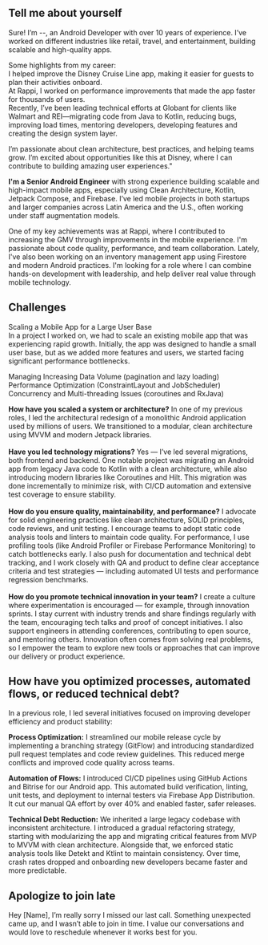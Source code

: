 ## Tell me about yourself
Sure! I’m --, an Android Developer with over 10 years of experience. I’ve worked on different industries like retail, travel, and entertainment, building scalable and high-quality apps.

Some highlights from my career: <br>
I helped improve the Disney Cruise Line app, making it easier for guests to plan their activities onboard. <br>
At Rappi, I worked on performance improvements that made the app faster for thousands of users.<br>
Recently, I’ve been leading technical efforts at Globant for clients like Walmart and REI—migrating code from Java to Kotlin, reducing bugs, improving load times, mentoring developers, developing features and creating the design system layer.<br>

I’m passionate about clean architecture, best practices, and helping teams grow. I’m excited about opportunities like this at Disney, where I can contribute to building amazing user experiences."

**I'm a Senior Android Engineer** with strong experience building scalable and high-impact mobile apps, especially using Clean Architecture, Kotlin, Jetpack Compose, and Firebase. I’ve led mobile projects in both startups and larger companies across Latin America and the U.S., often working under staff augmentation models. 

One of my key achievements was at Rappi, where I contributed to increasing the GMV through improvements in the mobile experience. I'm passionate about code quality, performance, and team collaboration. Lately, I've also been working on an inventory management app using Firestore and modern Android practices. I'm looking for a role where I can combine hands-on development with leadership, and help deliver real value through mobile technology.

## Challenges
Scaling a Mobile App for a Large User Base
<br> In a project I worked on, we had to scale an existing mobile app that was experiencing rapid growth. Initially, the app was designed to handle a small user base, but as we added more features and users, we started facing significant performance bottlenecks.

Managing Increasing Data Volume (pagination and lazy loading)
<br>Performance Optimization (ConstraintLayout and JobScheduler)
<br>Concurrency and Multi-threading Issues (coroutines and RxJava)

**How have you scaled a system or architecture?**
In one of my previous roles, I led the architectural redesign of a monolithic Android application used by millions of users. We transitioned to a modular, clean architecture using MVVM and modern Jetpack libraries.
<br><br>
**Have you led technology migrations?**
Yes — I’ve led several migrations, both frontend and backend. One notable project was migrating an Android app from legacy Java code to Kotlin with a clean architecture, while also introducing modern libraries like Coroutines and Hilt. This migration was done incrementally to minimize risk, with CI/CD automation and extensive test coverage to ensure stability.
<br><br>
**How do you ensure quality, maintainability, and performance?**
I advocate for solid engineering practices like clean architecture, SOLID principles, code reviews, and unit testing. I encourage teams to adopt static code analysis tools and linters to maintain code quality. For performance, I use profiling tools (like Android Profiler or Firebase Performance Monitoring) to catch bottlenecks early. I also push for documentation and technical debt tracking, and I work closely with QA and product to define clear acceptance criteria and test strategies — including automated UI tests and performance regression benchmarks.
<br><br>
**How do you promote technical innovation in your team?**
I create a culture where experimentation is encouraged — for example, through innovation sprints. I stay current with industry trends and share findings regularly with the team, encouraging tech talks and proof of concept initiatives. I also support engineers in attending conferences, contributing to open source, and mentoring others. Innovation often comes from solving real problems, so I empower the team to explore new tools or approaches that can improve our delivery or product experience.

## How have you optimized processes, automated flows, or reduced technical debt?
In a previous role, I led several initiatives focused on improving developer efficiency and product stability:

**Process Optimization:**
I streamlined our mobile release cycle by implementing a branching strategy (GitFlow) and introducing standardized pull request templates and code review guidelines. This reduced merge conflicts and improved code quality across teams.

**Automation of Flows:**
I introduced CI/CD pipelines using GitHub Actions and Bitrise for our Android app. This automated build verification, linting, unit tests, and deployment to internal testers via Firebase App Distribution. It cut our manual QA effort by over 40% and enabled faster, safer releases.

**Technical Debt Reduction:**
We inherited a large legacy codebase with inconsistent architecture. I introduced a gradual refactoring strategy, starting with modularizing the app and migrating critical features from MVP to MVVM with clean architecture. Alongside that, we enforced static analysis tools like Detekt and Ktlint to maintain consistency. Over time, crash rates dropped and onboarding new developers became faster and more predictable.

## Apologize to join late
Hey [Name], I’m really sorry I missed our last call. Something unexpected came up, and I wasn’t able to join in time. I value our conversations and would love to reschedule whenever it works best for you.

